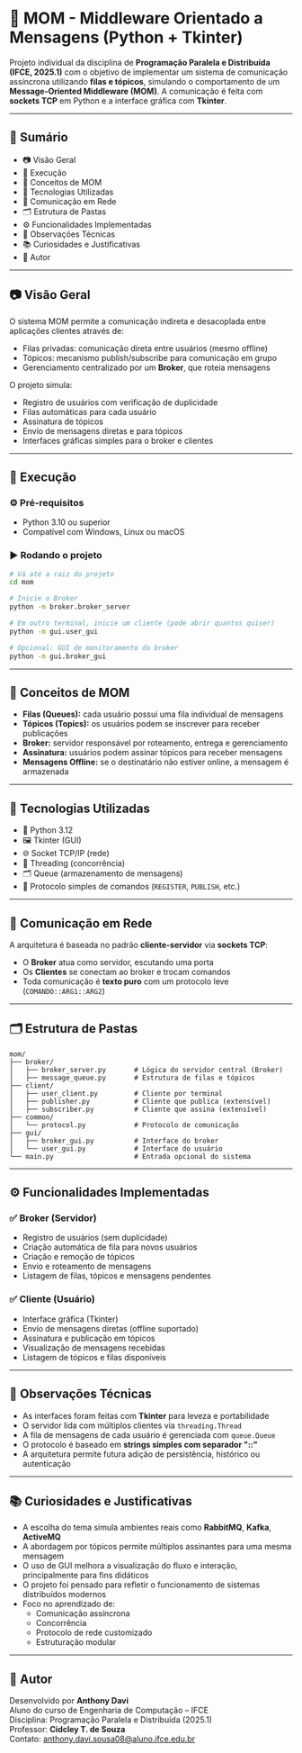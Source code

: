 # 📡 MOM - Middleware Orientado a Mensagens (Python + Tkinter)

Projeto individual da disciplina de **Programação Paralela e Distribuída (IFCE, 2025.1)** com o objetivo de implementar um sistema de comunicação assíncrona utilizando **filas e tópicos**, simulando o comportamento de um **Message-Oriented Middleware (MOM)**. A comunicação é feita com **sockets TCP** em Python e a interface gráfica com **Tkinter**.

---

## 📌 Sumário

- 📷 Visão Geral
- 🚀 Execução
- 🧠 Conceitos de MOM
- 🔧 Tecnologias Utilizadas
- 📡 Comunicação em Rede
- 🗂 Estrutura de Pastas
- ⚙️ Funcionalidades Implementadas
- 📌 Observações Técnicas
- 📚 Curiosidades e Justificativas
- 👤 Autor

---

## 📷 Visão Geral

O sistema MOM permite a comunicação indireta e desacoplada entre aplicações clientes através de:

- Filas privadas: comunicação direta entre usuários (mesmo offline)
- Tópicos: mecanismo publish/subscribe para comunicação em grupo
- Gerenciamento centralizado por um **Broker**, que roteia mensagens

O projeto simula:

- Registro de usuários com verificação de duplicidade
- Filas automáticas para cada usuário
- Assinatura de tópicos
- Envio de mensagens diretas e para tópicos
- Interfaces gráficas simples para o broker e clientes

---

## 🚀 Execução

### ⚙️ Pré-requisitos

- Python 3.10 ou superior
- Compatível com Windows, Linux ou macOS

### ▶️ Rodando o projeto

```bash
# Vá até a raiz do projeto
cd mom

# Inicie o Broker
python -m broker.broker_server

# Em outro terminal, inicie um cliente (pode abrir quantos quiser)
python -m gui.user_gui

# Opcional: GUI de monitoramento do broker
python -m gui.broker_gui
```

---

## 🧠 Conceitos de MOM

- **Filas (Queues):** cada usuário possui uma fila individual de mensagens
- **Tópicos (Topics):** os usuários podem se inscrever para receber publicações
- **Broker:** servidor responsável por roteamento, entrega e gerenciamento
- **Assinatura:** usuários podem assinar tópicos para receber mensagens
- **Mensagens Offline:** se o destinatário não estiver online, a mensagem é armazenada

---

## 🔧 Tecnologias Utilizadas

- 🐍 Python 3.12
- 🖼️ Tkinter (GUI)
- 🌐 Socket TCP/IP (rede)
- 🧵 Threading (concorrência)
- 🗂 Queue (armazenamento de mensagens)
- 🔧 Protocolo simples de comandos (`REGISTER`, `PUBLISH`, etc.)

---

## 📡 Comunicação em Rede

A arquitetura é baseada no padrão **cliente-servidor** via **sockets TCP**:

- O **Broker** atua como servidor, escutando uma porta
- Os **Clientes** se conectam ao broker e trocam comandos
- Toda comunicação é **texto puro** com um protocolo leve (`COMANDO::ARG1::ARG2`)

---

## 🗂 Estrutura de Pastas

```
mom/
├── broker/
│   ├── broker_server.py       # Lógica do servidor central (Broker)
│   ├── message_queue.py       # Estrutura de filas e tópicos
├── client/
│   ├── user_client.py         # Cliente por terminal
│   ├── publisher.py           # Cliente que publica (extensível)
│   ├── subscriber.py          # Cliente que assina (extensível)
├── common/
│   └── protocol.py            # Protocolo de comunicação
├── gui/
│   ├── broker_gui.py          # Interface do broker
│   └── user_gui.py            # Interface do usuário
└── main.py                    # Entrada opcional do sistema
```

---

## ⚙️ Funcionalidades Implementadas

### ✅ Broker (Servidor)
- Registro de usuários (sem duplicidade)
- Criação automática de fila para novos usuários
- Criação e remoção de tópicos
- Envio e roteamento de mensagens
- Listagem de filas, tópicos e mensagens pendentes

### ✅ Cliente (Usuário)
- Interface gráfica (Tkinter)
- Envio de mensagens diretas (offline suportado)
- Assinatura e publicação em tópicos
- Visualização de mensagens recebidas
- Listagem de tópicos e filas disponíveis

---

## 📌 Observações Técnicas

- As interfaces foram feitas com **Tkinter** para leveza e portabilidade
- O servidor lida com múltiplos clientes via `threading.Thread`
- A fila de mensagens de cada usuário é gerenciada com `queue.Queue`
- O protocolo é baseado em **strings simples com separador "::"**
- A arquitetura permite futura adição de persistência, histórico ou autenticação

---

## 📚 Curiosidades e Justificativas

- A escolha do tema simula ambientes reais como **RabbitMQ**, **Kafka**, **ActiveMQ**
- A abordagem por tópicos permite múltiplos assinantes para uma mesma mensagem
- O uso de GUI melhora a visualização do fluxo e interação, principalmente para fins didáticos
- O projeto foi pensado para refletir o funcionamento de sistemas distribuídos modernos
- Foco no aprendizado de:
  - Comunicação assíncrona
  - Concorrência
  - Protocolo de rede customizado
  - Estruturação modular

---

## 👤 Autor

Desenvolvido por **Anthony Davi**  
Aluno do curso de Engenharia de Computação – IFCE  
Disciplina: Programação Paralela e Distribuída (2025.1)  
Professor: **Cidcley T. de Souza**  
Contato: [anthony.davi.sousa08@aluno.ifce.edu.br](mailto:anthony.davi.sousa08@aluno.ifce.edu.br)
